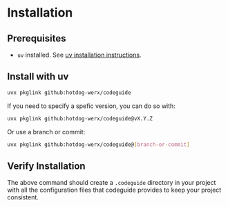# Installation

## Prerequisites

- `uv` installed. See
  [uv installation instructions](https://docs.astral.sh/uv/getting-started/installation/).

## Install with uv

```bash
uvx pkglink github:hotdog-werx/codeguide
```

If you need to specify a spefic version, you can do so with:

```bash
uvx pkglink github:hotdog-werx/codeguide@vX.Y.Z
```

Or use a branch or commit:

```bash
uvx pkglink github:hotdog-werx/codeguide@[branch-or-commit]
```

## Verify Installation

The above command should create a `.codeguide` directory in your project with
all the configuration files that codeguide provides to keep your project
consistent.
